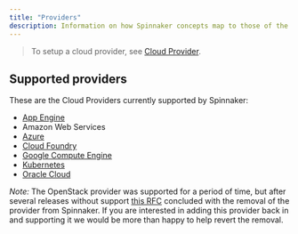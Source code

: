 ```yaml
---
title: "Providers"
description: Information on how Spinnaker concepts map to those of the Cloud Provider, as well as how the various Spinnaker operations are performed at the Cloud Provider level.
---
```


> To setup a cloud provider, see [Cloud Provider](/docs/setup/install/providers/).

## Supported providers

These are the Cloud Providers currently supported by Spinnaker:

* [App Engine](/docs/reference/providers/appengine/)
* Amazon Web Services
* [Azure](/docs/reference/providers/azure/)
* [Cloud Foundry](/docs/reference/providers/cf)
* [Google Compute Engine](/docs/reference/providers/gce/)
* [Kubernetes](/docs/reference/providers/kubernetes-v2)
* [Oracle Cloud](/docs/reference/providers/oracle/)

*Note:* The OpenStack provider was supported for a period of time, but after several releases without support [this RFC](https://github.com/spinnaker/spinnaker/issues/4316) concluded with the removal of the provider from Spinnaker. If you are interested in adding this provider back in and supporting it we would be more than happy to help revert the removal.
